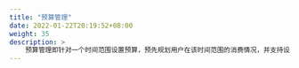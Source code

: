 ```yaml
---
title: "预算管理"
date: 2022-01-22T20:19:52+08:00
weight: 35
description: >
    预算管理即针对一个时间范围设置预算，预先规划用户在该时间范围的消费情况，并支持设置告警提醒用户的预算的进行情况
---
```


